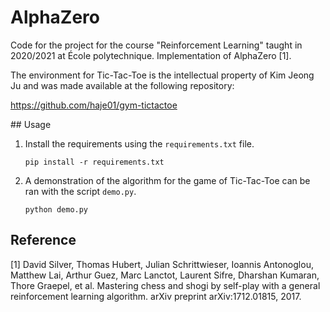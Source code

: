 # AlphaZero

Code for the project for the course "Reinforcement Learning" taught in 2020/2021 at École polytechnique. Implementation of AlphaZero [1].

The environment for Tic-Tac-Toe is the intellectual property of Kim Jeong Ju and was made available at the following repository:

https://github.com/haje01/gym-tictactoe

## Usage

1. Install the requirements using the `requirements.txt` file.

    `pip install -r requirements.txt`

2. A demonstration of the algorithm for the game of Tic-Tac-Toe can be ran with the script `demo.py`.

    `python demo.py`

## Reference

[1] David Silver, Thomas Hubert, Julian Schrittwieser, Ioannis Antonoglou, Matthew Lai, Arthur Guez, Marc Lanctot, Laurent Sifre, Dharshan Kumaran, Thore Graepel, et al. Mastering chess and shogi by self-play with a general reinforcement learning algorithm. arXiv preprint arXiv:1712.01815, 2017.
